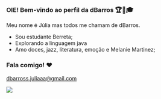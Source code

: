 ### OIE! Bem-vindo ao perfil da dBarros 🏆🎀🎓

Meu nome é Júlia mas todos me chamam de dBarros.

- Sou estudante Berreta;
- Explorando a linguagem java
- Amo doces, jazz, literatura, emoção e Melanie Martinez;

### Fala comigo! ❤

dbarross.juliaaa@gmail.com

![](https://media1.tenor.com/m/kcBY7ynBMvoAAAAC/dojillie.gif)
